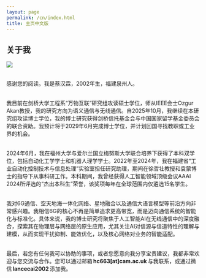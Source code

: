 ```yaml
---
layout: page
permalink: /cn/index.html
title: 主页中文版
---
```


## 关于我

<img src="https://caihanlin.com/caihanlin.jpg" class="floatpic">

<br>感谢您的阅读。我是蔡汉霖，2002年生，福建泉州人。

<br>我目前在剑桥大学工程系“万物互联”研究组攻读硕士学位，师从IEEE会士Ozgur Akan教授，我的研究方向为语义通信与无线通信。自2025年10月，我继续在本研究组攻读博士学位，我的博士研究获得剑桥信托基金会与中国国家留学基金委员会的联合资助。我预计将于2029年6月完成博士学位，并计划回国寻找教职或工业界的机会。

<br>2024年6月，我在福州大学与爱尔兰国立梅努斯大学联合培养下获得了本科双学位，包括自动化工学学士和机器人理学学士。2022年至2024年，我在福建省“工业自动化控制技术与信息处理”实验室担任研究助理，期间在徐哲壮教授和袁蒙博士的指导下从事科研工作。本科期间，我曾经获得人工智能领域顶级会议AAAI 2024所评选的“杰出本科生”荣誉，该奖项每年在全球范围内仅遴选15名学生。

<br>我对6G通信、空天地海一体化网络、星地融合以及通信大语言模型等前沿方向非常感兴趣。我相信6G的核心不再是简单追求更高带宽，而是迈向通信系统的智能化与标准化。具体来说，我的博士研究将聚焦于人工智能AI在无线通信中的深度融合，探索其在物理层与网络层的原生应用，尤其关注AI对信源与信道特性的理解与建模，从而实现干扰抑制、能效优化，以及核心网络对业务的智能适配。

<br>最后，若您有任何我可以协助的事项，或者您愿意向我分享宝贵建议，我都非常欢迎与您交流与合作。您可以通过邮箱 **hc663[at]cam.ac.uk** 与我联系，或通过微信 **lancecai2002** 添加我。

<br>
